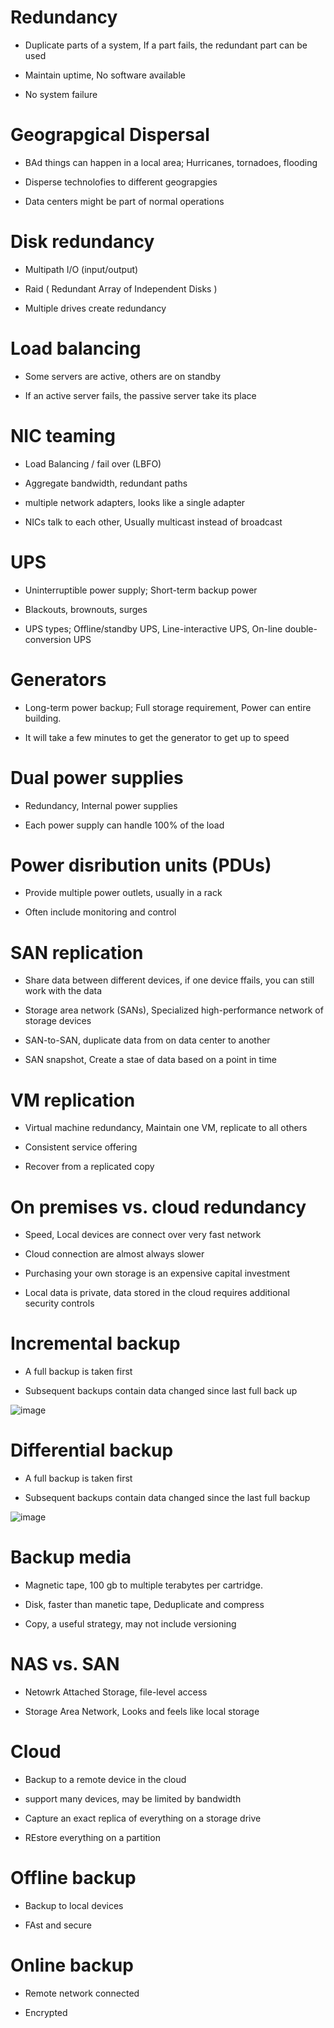 # Redundancy 
* Duplicate parts of a system, If a part fails, the redundant part can be used

* Maintain uptime, No software available

* No system failure 

# Geograpgical Dispersal
* BAd things can happen in a local area; Hurricanes, tornadoes, flooding

* Disperse technolofies to different geograpgies 

* Data centers might be part of normal operations

# Disk redundancy
* Multipath I/O (input/output)

* Raid ( Redundant Array of Independent Disks ) 

* Multiple drives create redundancy 

# Load balancing
* Some servers are active, others are on standby 

* If an active server fails, the passive server take its place

# NIC teaming
* Load Balancing / fail over (LBFO)

* Aggregate bandwidth, redundant paths 

* multiple network adapters, looks like a single adapter

* NICs talk to each other, Usually multicast instead of broadcast

# UPS
* Uninterruptible power supply; Short-term backup power 

* Blackouts, brownouts, surges

* UPS types; Offline/standby UPS, Line-interactive UPS, On-line double-conversion UPS

# Generators
* Long-term power backup; Full storage requirement, Power can entire building.

* It will take a few minutes to get the generator to get up to speed

# Dual power supplies
* Redundancy, Internal power supplies

* Each power supply can handle 100% of the load 

# Power disribution units (PDUs)
* Provide multiple power outlets, usually in a rack

* Often include monitoring and control 

# SAN replication
* Share data between different devices, if one device ffails, you can still work with the data

* Storage area network (SANs), Specialized high-performance network of storage devices

* SAN-to-SAN, duplicate data from on data center to another

* SAN snapshot, Create a stae of data based on a point in time

# VM replication
* Virtual machine redundancy, Maintain one VM, replicate to all others

* Consistent service offering 

* Recover from a replicated copy 

# On premises vs. cloud redundancy
* Speed, Local devices are connect over very fast network

* Cloud connection are almost always slower 

* Purchasing your own storage is an expensive capital investment 

* Local data is private, data stored in the cloud requires additional security controls 

# Incremental backup
* A full backup is taken first

* Subsequent backups contain data changed since last full back up 

![image](https://user-images.githubusercontent.com/81980702/119596204-5ac3ce00-bda4-11eb-8e13-fab76035875b.png)

# Differential backup
* A full backup is taken first

* Subsequent backups contain data changed since the last full backup 

![image](https://user-images.githubusercontent.com/81980702/119596313-8a72d600-bda4-11eb-8470-dc1deb95e4db.png)

# Backup media
* Magnetic tape, 100 gb to multiple terabytes per cartridge.

* Disk, faster than manetic tape, Deduplicate and compress

* Copy, a useful strategy, may not include versioning 

# NAS vs. SAN
* Netowrk Attached Storage, file-level access

* Storage Area Network, Looks and feels like local storage 

# Cloud 
* Backup to a remote device in the cloud

* support many devices, may be limited by bandwidth

* Capture an exact replica of everything on a storage drive 

* REstore everything on a partition

# Offline backup
* Backup to local devices 

* FAst and secure

# Online backup
* Remote network connected 

* Encrypted 










